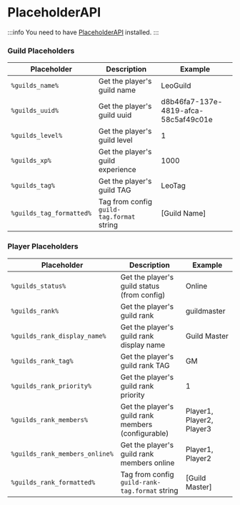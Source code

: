 # PlaceholderAPI

:::info
You need to have [PlaceholderAPI](https://www.spigotmc.org/resources/placeholderapi.6245/) installed.
:::

### Guild Placeholders

| Placeholder              | Description                               | Example                              |
|--------------------------|-------------------------------------------|--------------------------------------|
| `%guilds_name%`          | Get the player's guild name               | LeoGuild                             |
| `%guilds_uuid%`          | Get the player's guild uuid               | d8b46fa7-137e-4819-afca-58c5af49c01e |
| `%guilds_level%`         | Get the player's guild level              | 1                                    |
| `%guilds_xp%`            | Get the player's guild experience         | 1000                                 |
| `%guilds_tag%`           | Get the player's guild TAG                | LeoTag                               |
| `%guilds_tag_formatted%` | Tag from config `guild-tag.format` string | [Guild Name]    <br/>                |


### Player Placeholders

| Placeholder                    | Description                                        | Example                   |
|--------------------------------|----------------------------------------------------|---------------------------|
| `%guilds_status%`              | Get the player's guild status (from config)        | Online                    |
| `%guilds_rank%`                | Get the player's guild rank                        | guildmaster               |
| `%guilds_rank_display_name%`   | Get the player's guild rank display name           | Guild Master              |
| `%guilds_rank_tag%`            | Get the player's guild rank TAG                    | GM                        |
| `%guilds_rank_priority%`       | Get the player's guild rank priority               | 1                         |
| `%guilds_rank_members%`        | Get the player's guild rank members (configurable) | Player1, Player2, Player3 |
| `%guilds_rank_members_online%` | Get the player's guild rank members online         | Player1, Player2          |
| `%guilds_rank_formatted%`      | Tag from config `guild-rank-tag.format` string     | [Guild Master]            |@